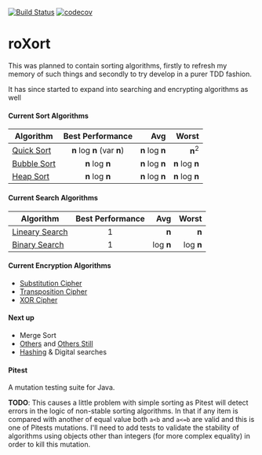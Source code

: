  [![Build Status](https://travis-ci.org/rossdrew/roXort.svg?branch=master)](https://travis-ci.org/rossdrew/roXort) 
 [![codecov](https://codecov.io/gh/rossdrew/roXort/branch/master/graph/badge.svg)](https://codecov.io/gh/rossdrew/roXort) 



# roXort

This was planned to contain sorting algorithms, firstly to refresh my memory of such things and secondly to try develop in a purer TDD fashion.

It has since started to expand into searching and encrypting algorithms as well

#### Current Sort Algorithms

| Algorithm     | Best Performance| Avg     |  Worst  |
| ------------- |:---------------:| -------:|---------:
| [Quick Sort](https://github.com/rossdrew/roXort/blob/master/src/main/java/com/rox/sort/QuickSort.java)    | __n__ log __n__ (var __n__) | __n__ log __n__ | __n__<sup>2</sup> |
| [Bubble Sort](https://github.com/rossdrew/roXort/blob/master/src/main/java/com/rox/sort/BubbleSort.java)   | __n__ log __n__ | __n__ log __n__ | __n__ log __n__ |
| [Heap Sort](https://github.com/rossdrew/roXort/blob/master/src/main/java/com/rox/sort/HeapSort.java)   | __n__ log __n__ | __n__ log __n__ | __n__ log __n__ |

#### Current Search Algorithms

| Algorithm     | Best Performance| Avg     |  Worst  |
| ------------- |:---------------:| -------:|---------:
| [Lineary Search](https://en.wikipedia.org/wiki/Linear_search)    | 1 | __n__ | __n__ |
| [Binary Search](https://en.wikipedia.org/wiki/Binary_search_algorithm)    | 1 | log __n__ | log __n__ |


#### Current Encryption Algorithms

 - [Substitution Cipher](https://en.wikipedia.org/wiki/Substitution_cipher)
 - [Transposition Cipher](https://en.wikipedia.org/wiki/Transposition_cipher)
 - [XOR Cipher](https://en.wikipedia.org/wiki/XOR_cipher)

#### Next up

 - Merge Sort
 - [Others](https://en.wikipedia.org/wiki/Sorting_algorithm) and [Others Still](http://sorting.at/)
 - [Hashing](http://interactivepython.org/runestone/static/pythonds/SortSearch/Hashing.html) & Digital searches
 
#### Pitest

 A mutation testing suite for Java.
 
 __TODO__: This causes a little problem with simple sorting as Pitest will detect errors in the logic of non-stable sorting algorithms.  In that if any item is compared with another of equal value both `a<b` and `a<=b` are valid and this is one of Pitests mutations.  I'll need to add tests to validate the stability of algorithms using objects other than integers (for more complex equality) in order to kill this mutation.


